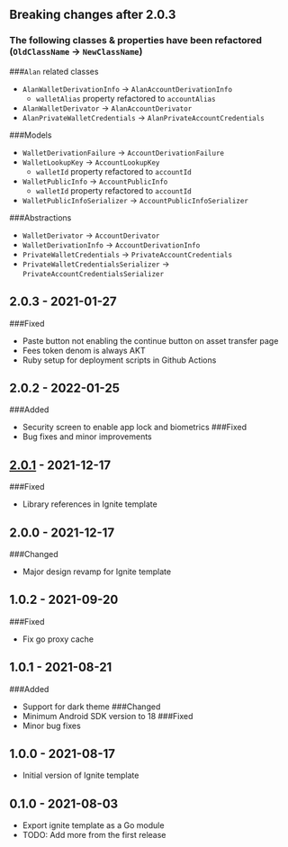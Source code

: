 ## Breaking changes after 2.0.3

### The following classes & properties have been refactored (`OldClassName` -> `NewClassName`)
###`Alan` related classes
* `AlanWalletDerivationInfo` -> `AlanAccountDerivationInfo`
  * `walletAlias` property refactored to `accountAlias`
* `AlanWalletDerivator` -> `AlanAccountDerivator`
* `AlanPrivateWalletCredentials` -> `AlanPrivateAccountCredentials`

###Models
* `WalletDerivationFailure` -> `AccountDerivationFailure`
* `WalletLookupKey` -> `AccountLookupKey`
  * `walletId` property refactored to `accountId`
* `WalletPublicInfo` -> `AccountPublicInfo`
  * `walletId` property refactored to `accountId`
* `WalletPublicInfoSerializer` -> `AccountPublicInfoSerializer`
  
###Abstractions
* `WalletDerivator` -> `AccountDerivator`
* `WalletDerivationInfo` -> `AccountDerivationInfo`
* `PrivateWalletCredentials` -> `PrivateAccountCredentials`
* `PrivateWalletCredentialsSerializer` -> `PrivateAccountCredentialsSerializer`

## 2.0.3 - 2021-01-27

###Fixed
* Paste button not enabling the continue button on asset transfer page
* Fees token denom is always AKT
* Ruby setup for deployment scripts in Github Actions

## 2.0.2 - 2022-01-25

###Added
* Security screen to enable app lock and biometrics
###Fixed
* Bug fixes and minor improvements

## [2.0.1](https://github.com/tendermint/flutter/compare/v2.0.0...v2.0.1) - 2021-12-17

###Fixed
* Library references in Ignite template

## 2.0.0 - 2021-12-17

###Changed
* Major design revamp for Ignite template

## 1.0.2 - 2021-09-20

###Fixed
* Fix go proxy cache

## 1.0.1 - 2021-08-21

###Added
* Support for dark theme
###Changed
* Minimum Android SDK version to 18
###Fixed
* Minor bug fixes

## 1.0.0 - 2021-08-17

* Initial version of Ignite template

## 0.1.0 - 2021-08-03

* Export ignite template as a Go module
* TODO: Add more from the first release
